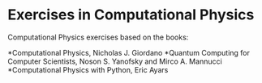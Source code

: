 # Exercises in Computational Physics

Computational Physics exercises based on the books:

*Computational Physics, Nicholas J. Giordano
*Quantum Computing for Computer Scientists, Noson S. Yanofsky and Mirco A. Mannucci
*Computational Physics with Python, Eric Ayars

